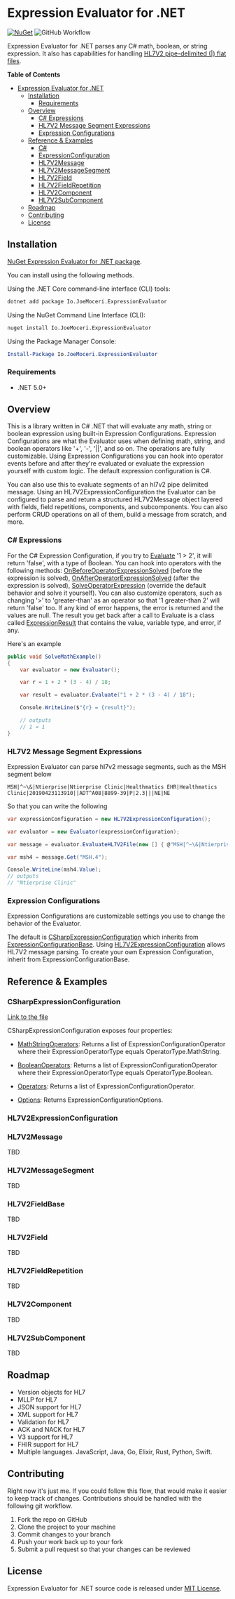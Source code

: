 # Expression Evaluator for .NET

[![NuGet](https://img.shields.io/nuget/v/Io.JoeMoceri.ExpressionEvaluator.svg)](https://www.nuget.org/packages/Io.JoeMoceri.ExpressionEvaluator/) ![GitHub Workflow](https://github.com/jmoceri34/expression-evaluator/actions/workflows/dotnet.yml/badge.svg) 

Expression Evaluator for .NET parses any C# math, boolean, or string expression. It also has capabilities for handling [HL7V2 pipe-delimited (|) flat files](https://en.wikipedia.org/wiki/Health_Level_Seven_International).

**Table of Contents**
- [Expression Evaluator for .NET](#expression-evaluator-for-net)
  - [Installation](#installation)
    - [Requirements](#requirements)
  - [Overview](#overview)
    - [C# Expressions](#c#-expressions)
    - [HL7V2 Message Segment Expressions](#hl7v2-message-segment-expressions)
    - [Expression Configurations](#expression-configurations)
  - [Reference & Examples](#reference-&-examples)
    - [C#](#c#)
    - [ExpressionConfiguration](#expression-configuration)
    - [HL7V2Message](#hl7v2message)
    - [HL7V2MessageSegment](#hl7v2messagesegment)
    - [HL7V2Field](#hl7v2field)
    - [HL7V2FieldRepetition](#hl7v2fieldrepetition)
    - [HL7V2Component](#hl7v2component)
    - [HL7V2SubComponent](#hl7v2subcomponent)
  - [Roadmap](#roadmap)
  - [Contributing](#contributing)
  - [License](#license)



## Installation
[NuGet Expression Evaluator for .NET package](https://www.nuget.org/packages/Io.JoeMoceri.ExpressionEvaluator/).

You can install using the following methods.

Using the .NET Core command-line interface (CLI) tools:

```sh
dotnet add package Io.JoeMoceri.ExpressionEvaluator
```

Using the NuGet Command Line Interface (CLI):

```sh
nuget install Io.JoeMoceri.ExpressionEvaluator
```

Using the Package Manager Console:

```powershell
Install-Package Io.JoeMoceri.ExpressionEvaluator
```

### Requirements
 - .NET 5.0+

## Overview
This is a library written in C# .NET that will evaluate any math, string or boolean expression using built-in Expression Configurations. Expression Configurations are what the Evaluator uses when defining math, string, and boolean operators like '+', '-', '||', and so on. The operations are fully customizable. Using Expression Configurations you can hook into operator events before and after they're evaluated or evaluate the expression yourself with custom logic. The default expression configuration is C#. 

You can also use this to evaluate segments of an hl7v2 pipe delimited message. Using an HL7V2ExpressionConfiguration the Evaluator can be configured to parse and return a structured HL7V2Message object layered with fields, field repetitions, components, and subcomponents. You can also perform CRUD operations on all of them, build a message from scratch, and more.

### C# Expressions
For the C# Expression Configuration, if you try to [Evaluate](https://github.com/jmoceri34/expression-evaluator/blob/6acb88b3da1c96aaf12e14cd9ca56f4a10eb5c22/src/Io.JoeMoceri.ExpressionEvaluator/Evaluator/Evaluator.cs#L101) '1 > 2', it will return 'false', with a type of Boolean. You can hook into operators with the following methods: [OnBeforeOperatorExpressionSolved](https://github.com/jmoceri34/expression-evaluator/blob/6acb88b3da1c96aaf12e14cd9ca56f4a10eb5c22/src/Io.JoeMoceri.ExpressionEvaluator/ExpressionConfigurations/ExpressionConfigurationOperator.cs#L14) (before the expression is solved), [OnAfterOperatorExpressionSolved](https://github.com/jmoceri34/expression-evaluator/blob/6acb88b3da1c96aaf12e14cd9ca56f4a10eb5c22/src/Io.JoeMoceri.ExpressionEvaluator/ExpressionConfigurations/ExpressionConfigurationOperator.cs#L15) (after the expression is solved), [SolveOperatorExpression](https://github.com/jmoceri34/expression-evaluator/blob/6acb88b3da1c96aaf12e14cd9ca56f4a10eb5c22/src/Io.JoeMoceri.ExpressionEvaluator/ExpressionConfigurations/ExpressionConfigurationOperator.cs#L16) (override the default behavior and solve it yourself). You can also customize operators, such as changing '>' to 'greater-than' as an operator so that '1 greater-than 2' will return 'false' too. If any kind of error happens, the error is returned and the values are null. The result you get back after a call to Evaluate is a class called [ExpressionResult](https://github.com/jmoceri34/expression-evaluator/blob/6acb88b3da1c96aaf12e14cd9ca56f4a10eb5c22/src/Io.JoeMoceri.ExpressionEvaluator/Evaluator/ExpressionResult.cs#L8) that contains the value, variable type, and error, if any.

Here's an example

```csharp
public void SolveMathExample()
{
    var evaluator = new Evaluator();

    var r = 1 + 2 * (3 - 4) / 18;

    var result = evaluator.Evaluate("1 + 2 * (3 - 4) / 18");

    Console.WriteLine($"{r} = {result}");

    // outputs
    // 1 = 1
}
```

### HL7V2 Message Segment Expressions

Expression Evaluator can parse hl7v2 message segments, such as the MSH segment below
```
MSH|^~\&|Ntierprise|Ntierprise Clinic|Healthmatics EHR|Healthmatics Clinic|20190423113910||ADT^A08|8899-39|P|2.3|||NE|NE
```
So that you can write the following
```csharp
var expressionConfiguration = new HL7V2ExpressionConfiguration();

var evaluator = new Evaluator(expressionConfiguration);

var message = evaluator.EvaluateHL7V2File(new [] { @"MSH|^~\&|Ntierprise|Ntierprise Clinic|Healthmatics EHR|Healthmatics Clinic|20190423113910||ADT^A08|8899-39|P|2.3|||NE|NE" });

var msh4 = message.Get("MSH.4");

Console.WriteLine(msh4.Value);
// outputs 
// "Ntierprise Clinic"
```


### Expression Configurations
Expression Configurations are customizable settings you use to change the behavior of the Evaluator.

The default is [CSharpExpressionConfiguration](https://github.com/jmoceri34/expression-evaluator/blob/master/src/Io.JoeMoceri.ExpressionEvaluator/ExpressionConfigurations/CSharp/CSharpExpressionConfiguration.cs) which inherits from [ExpressionConfigurationBase](https://github.com/jmoceri34/expression-evaluator/blob/master/src/Io.JoeMoceri.ExpressionEvaluator/ExpressionConfigurations/ExpressionConfigurationBase.cs). Using [HL7V2ExpressionConfiguration](https://github.com/jmoceri34/expression-evaluator/blob/master/src/Io.JoeMoceri.ExpressionEvaluator/ExpressionConfigurations/HL7V2/HL7V2ExpressionConfiguration.cs) allows HL7V2 message parsing. To create your own Expression Configuration, inherit from ExpressionConfigurationBase.

## Reference & Examples
### CSharpExpressionConfiguration

[Link to the file](ttps://github.com/jmoceri34/expression-evaluator/blob/master/src/Io.JoeMoceri.ExpressionEvaluator/ExpressionConfigurations/CSharp/CSharpExpressionConfiguration.cs)

CSharpExpressionConfiguration exposes four properties:

- [MathStringOperators](https://github.com/jmoceri34/expression-evaluator/blob/1e77ad47edda02dbec338309e5c53a0125362e98/src/Io.JoeMoceri.ExpressionEvaluator/ExpressionConfigurations/CSharp/CSharpExpressionConfiguration.cs#L39): Returns a list of ExpressionConfigurationOperator where their ExpressionOperatorType equals OperatorType.MathString.

- [BooleanOperators](https://github.com/jmoceri34/expression-evaluator/blob/1e77ad47edda02dbec338309e5c53a0125362e98/src/Io.JoeMoceri.ExpressionEvaluator/ExpressionConfigurations/CSharp/CSharpExpressionConfiguration.cs#L47): Returns a list of ExpressionConfigurationOperator where their ExpressionOperatorType equals OperatorType.Boolean.

- [Operators](https://github.com/jmoceri34/expression-evaluator/blob/1e77ad47edda02dbec338309e5c53a0125362e98/src/Io.JoeMoceri.ExpressionEvaluator/ExpressionConfigurations/CSharp/CSharpExpressionConfiguration.cs#L55): Returns a list of ExpressionConfigurationOperator.

- [Options](https://github.com/jmoceri34/expression-evaluator/blob/1e77ad47edda02dbec338309e5c53a0125362e98/src/Io.JoeMoceri.ExpressionEvaluator/ExpressionConfigurations/CSharp/CSharpExpressionConfiguration.cs#L57): Returns ExpressionConfigurationOptions.

### HL7V2ExpressionConfiguration



### HL7V2Message
TBD
### HL7V2MessageSegment
TBD
### HL7V2FieldBase
TBD
### HL7V2Field
TBD
### HL7V2FieldRepetition
TBD
### HL7V2Component
TBD
### HL7V2SubComponent
TBD

## Roadmap
* Version objects for HL7
* MLLP for HL7
* JSON support for HL7
* XML support for HL7
* Validation for HL7
* ACK and NACK for HL7
* V3 support for HL7
* FHIR support for HL7
* Multiple languages. JavaScript, Java, Go, Elixir, Rust, Python, Swift.

## Contributing
Right now it's just me. If you could follow this flow, that would make it easier to keep track of changes. Contributions should be handled with the following git workflow.

1) Fork the repo on GitHub
2) Clone the project to your machine
3) Commit changes to your branch
4) Push your work back up to your fork
5) Submit a pull request so that your changes can be reviewed

## License
Expression Evaluator for .NET source code is released under [MIT License](https://en.wikipedia.org/wiki/MIT_License).
